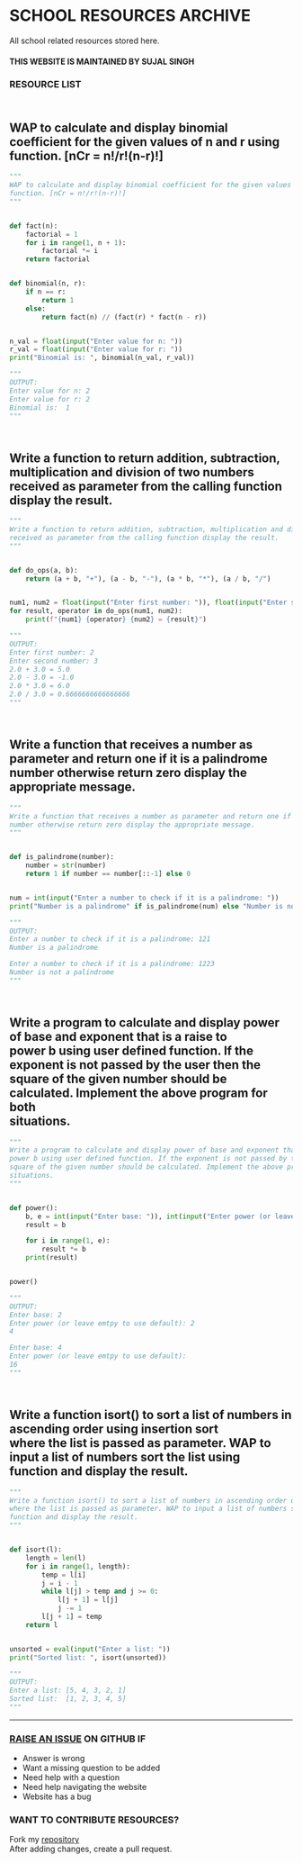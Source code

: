 # SCHOOL RESOURCES ARCHIVE

All school related resources stored here.

#### THIS WEBSITE IS MAINTAINED BY SUJAL SINGH

### RESOURCE LIST

## <br>WAP to calculate and display binomial coefficient for the given values of n and r using<br>function. [nCr = n!/r!(n-r)!]<br>
```python
"""
WAP to calculate and display binomial coefficient for the given values of n and r using
function. [nCr = n!/r!(n-r)!]
"""


def fact(n):
    factorial = 1
    for i in range(1, n + 1):
        factorial *= i
    return factorial


def binomial(n, r):
    if n == r:
        return 1
    else:
        return fact(n) // (fact(r) * fact(n - r))


n_val = float(input("Enter value for n: "))
r_val = float(input("Enter value for r: "))
print("Binomial is: ", binomial(n_val, r_val))

"""
OUTPUT:
Enter value for n: 2
Enter value for r: 2
Binomial is:  1
"""

```
## <br>Write a function to return addition, subtraction, multiplication and division of two numbers<br>received as parameter from the calling function display the result.<br>
```python
"""
Write a function to return addition, subtraction, multiplication and division of two numbers
received as parameter from the calling function display the result.
"""


def do_ops(a, b):
    return (a + b, "+"), (a - b, "-"), (a * b, "*"), (a / b, "/")


num1, num2 = float(input("Enter first number: ")), float(input("Enter second number: "))
for result, operator in do_ops(num1, num2):
    print(f"{num1} {operator} {num2} = {result}")

"""
OUTPUT:
Enter first number: 2
Enter second number: 3
2.0 + 3.0 = 5.0
2.0 - 3.0 = -1.0
2.0 * 3.0 = 6.0
2.0 / 3.0 = 0.6666666666666666
"""

```
## <br>Write a function that receives a number as parameter and return one if it is a palindrome<br>number otherwise return zero display the appropriate message.<br>
```python
"""
Write a function that receives a number as parameter and return one if it is a palindrome
number otherwise return zero display the appropriate message.
"""


def is_palindrome(number):
    number = str(number)
    return 1 if number == number[::-1] else 0


num = int(input("Enter a number to check if it is a palindrome: "))
print("Number is a palindrome" if is_palindrome(num) else "Number is not a palindrome")

"""
OUTPUT:
Enter a number to check if it is a palindrome: 121
Number is a palindrome

Enter a number to check if it is a palindrome: 1223
Number is not a palindrome
"""

```
## <br>Write a program to calculate and display power of base and exponent that is a raise to<br>power b using user defined function. If the exponent is not passed by the user then the<br>square of the given number should be calculated. Implement the above program for both<br>situations.<br>
```python
"""
Write a program to calculate and display power of base and exponent that is a raise to
power b using user defined function. If the exponent is not passed by the user then the
square of the given number should be calculated. Implement the above program for both
situations.
"""


def power():
    b, e = int(input("Enter base: ")), int(input("Enter power (or leave emtpy to use default): ") or 2)
    result = b

    for i in range(1, e):
        result *= b
    print(result)


power()

"""
OUTPUT:
Enter base: 2
Enter power (or leave emtpy to use default): 2
4

Enter base: 4
Enter power (or leave emtpy to use default): 
16
"""

```
## <br>Write a function isort() to sort a list of numbers in ascending order using insertion sort<br>where the list is passed as parameter. WAP to input a list of numbers sort the list using<br>function and display the result.<br>
```python
"""
Write a function isort() to sort a list of numbers in ascending order using insertion sort
where the list is passed as parameter. WAP to input a list of numbers sort the list using
function and display the result.
"""


def isort(l):
    length = len(l)
    for i in range(1, length):
        temp = l[i]
        j = i - 1
        while l[j] > temp and j >= 0:
            l[j + 1] = l[j]
            j -= 1
        l[j + 1] = temp
    return l


unsorted = eval(input("Enter a list: "))
print("Sorted list: ", isort(unsorted))

"""
OUTPUT:
Enter a list: [5, 4, 3, 2, 1]
Sorted list:  [1, 2, 3, 4, 5]
"""
```


---

### [RAISE AN ISSUE](https://github.com/sujaldev/school/issues/new/choose) ON GITHUB IF

- Answer is wrong
- Want a missing question to be added
- Need help with a question
- Need help navigating the website
- Website has a bug

### WANT TO CONTRIBUTE RESOURCES?

Fork my [repository](https://github.com/sujaldev/school) \
After adding changes, create a pull request.